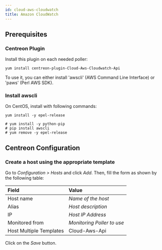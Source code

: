 ```yaml
---
id: cloud-aws-cloudwatch
title: Amazon CloudWatch
---
```


## Prerequisites

### Centreon Plugin

Install this plugin on each needed poller:

``` shell
yum install centreon-plugin-Cloud-Aws-Cloudwatch-Api
```

To use it, you can either install 'awscli' (AWS Command Line Interface) or
'paws' (Perl AWS SDK).

### Install awscli

On CentOS, install with following commands:

``` shell
yum install -y epel-release
```
    # yum install -y python-pip
    # pip install awscli
    # yum remove -y epel-release

## Centreon Configuration

### Create a host using the appropriate template

Go to *Configuration \> Hosts* and click *Add*. Then, fill the form as shown by
the following table:

| Field                                | Value                      |
| :----------------------------------- | :------------------------- |
| Host name                            | *Name of the host*         |
| Alias                                | *Host description*         |
| IP                                   | *Host IP Address*          |
| Monitored from                       | *Monitoring Poller to use* |
| Host Multiple Templates              | Cloud-Aws-Api              |

Click on the *Save* button.
